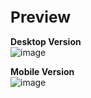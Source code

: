 ### <b style="font-size: 1.5em;">Preview</b>

**Desktop Version**  
![image](https://github.com/user-attachments/assets/353e4b8d-abb0-4b57-bbfc-043566f732ac)

**Mobile Version**  
![image](https://github.com/user-attachments/assets/90106f2b-7144-43a5-a65c-226c23a8b0b5)
